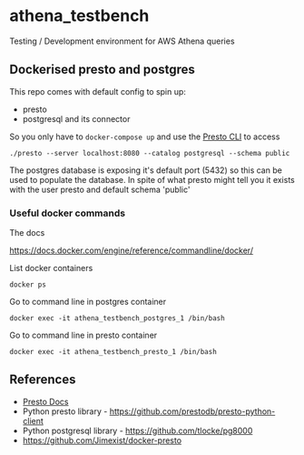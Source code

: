 # athena_testbench
Testing / Development environment for AWS Athena queries


## Dockerised presto and postgres

This repo comes with default config to spin up:

- presto
- postgresql and its connector

So you only have to `docker-compose up` and use the [Presto CLI](https://prestodb.io/docs/current/installation/cli.html) to access
```
./presto --server localhost:8080 --catalog postgresql --schema public
```

The postgres database is exposing it's default port (5432) so this can be used to populate the database. In spite of what presto might tell you it exists with the user presto and default schema 'public'


### Useful docker commands
The docs

https://docs.docker.com/engine/reference/commandline/docker/

List docker containers
```
docker ps
```

Go to command line in postgres container
```
docker exec -it athena_testbench_postgres_1 /bin/bash
```

Go to command line in presto container
```
docker exec -it athena_testbench_presto_1 /bin/bash
```

## References

* [Presto Docs](https://prestodb.io/docs/current/)
* Python presto library - https://github.com/prestodb/presto-python-client
* Python postgresql library - https://github.com/tlocke/pg8000
* https://github.com/Jimexist/docker-presto